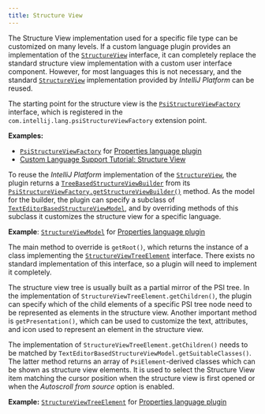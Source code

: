 ```yaml
---
title: Structure View
---
```


The Structure View implementation used for a specific file type can be customized on many levels.
If a custom language plugin provides an implementation of the
[`StructureView`](upsource:///platform/editor-ui-api/src/com/intellij/ide/structureView/StructureView.java)
interface, it can completely replace the standard structure view implementation with a custom user interface component.
However, for most languages this is not necessary, and the standard
[`StructureView`](upsource:///platform/editor-ui-api/src/com/intellij/ide/structureView/StructureView.java)
implementation provided by *IntelliJ Platform* can be reused.

The starting point for the structure view is the
[`PsiStructureViewFactory`](upsource:///platform/editor-ui-api/src/com/intellij/lang/PsiStructureViewFactory.java)
interface, which is registered in the `com.intellij.lang.psiStructureViewFactory` extension point.

**Examples:**
- [`PsiStructureViewFactory`](upsource:///plugins/properties/src/com/intellij/lang/properties/structureView/PropertiesStructureViewBuilderFactory.java)
for
[Properties language plugin](upsource:///plugins/properties)
- [Custom Language Support Tutorial: Structure View](/tutorials/custom_language_support/structure_view_factory.md)

To reuse the *IntelliJ Platform* implementation of the
[`StructureView`](upsource:///platform/editor-ui-api/src/com/intellij/ide/structureView/StructureView.java),
the plugin returns a
[`TreeBasedStructureViewBuilder`](upsource:///platform/editor-ui-api/src/com/intellij/ide/structureView/TreeBasedStructureViewBuilder.java)
from its
[`PsiStructureViewFactory.getStructureViewBuilder()`](upsource:///platform/editor-ui-api/src/com/intellij/lang/PsiStructureViewFactory.java)<!--#L35-->
method.
As the model for the builder, the plugin can specify a subclass of
[`TextEditorBasedStructureViewModel`](upsource:///platform/editor-ui-api/src/com/intellij/ide/structureView/TextEditorBasedStructureViewModel.java),
and by overriding methods of this subclass it customizes the structure view for a specific language.

**Example**:
[`StructureViewModel`](upsource:///plugins/properties/properties-psi-impl/src/com/intellij/lang/properties/structureView/PropertiesFileStructureViewModel.java)
for
[Properties language plugin](upsource:///plugins/properties)


The main method to override is `getRoot()`, which returns the instance of a class implementing the
[`StructureViewTreeElement`](upsource:///platform/editor-ui-api/src/com/intellij/ide/structureView/StructureViewTreeElement.java)
interface.
There exists no standard implementation of this interface, so a plugin will need to implement it completely.

The structure view tree is usually built as a partial mirror of the PSI tree.
In the implementation of
`StructureViewTreeElement.getChildren()`,
the plugin can specify which of the child elements of a specific PSI tree node need to be represented as elements in the structure view.
Another important method is `getPresentation()`, which can be used to customize the text, attributes, and icon used to represent an element in the structure view.

The implementation of `StructureViewTreeElement.getChildren()` needs to be matched by `TextEditorBasedStructureViewModel.getSuitableClasses()`.
The latter method returns an array of `PsiElement`\-derived classes which can be shown as structure view elements. It is used to select the Structure View item matching the cursor position when the structure view is first opened or when the _Autoscroll from source_ option is enabled.

**Example:**
[`StructureViewTreeElement`](upsource:///plugins/properties/properties-psi-impl/src/com/intellij/lang/properties/editor/PropertyStructureViewElement.java)
for
[Properties language plugin](upsource:///plugins/properties/)
